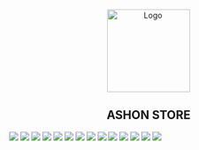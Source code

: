 <!-- PROJECT LOGO -->
<br />
<p align="center">
  <a href="https://github.com/ricardohuaripata/ASHON-Ecommerce-API">
    <img src="https://res.cloudinary.com/dmravgyts/image/upload/v1696451966/ASHON_ICON_ii65la.png" alt="Logo" width="150" height="150">
  </a>
</p>

<h2 align="center">ASHON STORE</h2>

![](screenshots/home-page.png)
![](screenshots/products-page-1.png)
![](screenshots/products-page-2.png)
![](screenshots/product-page.png)
![](screenshots/add-to-cart.png)
![](screenshots/user-cart-page.png)
![](screenshots/payment-gateway-page.png)
![](screenshots/search-page.png)
![](screenshots/user-profile-page.png)
![](screenshots/user-reviews-page.png)
![](screenshots/user-favorites-page.png)
![](screenshots/user-orders-page.png)
![](screenshots/signin-page.png)
![](screenshots/signup-page.png)